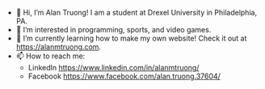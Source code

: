 - 👋 Hi, I’m Alan Truong! I am a student at Drexel University in Philadelphia, PA.
- 👀 I’m interested in programming, sports, and video games.
- 🌱 I’m currently learning how to make my own website! Check it out at https://alanmtruong.com.
- 📫 How to reach me:
  - LinkedIn https://www.linkedin.com/in/alanmtruong/
  - Facebook https://www.facebook.com/alan.truong.37604/


